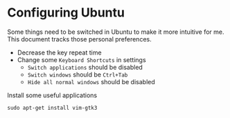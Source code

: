 # Configuring Ubuntu

Some things need to be switched in Ubuntu to make it more intuitive for me.
This document tracks those personal preferences.

* Decrease the key repeat time
* Change some `Keyboard Shortcuts` in settings
  * `Switch applications` should be disabled
  * `Switch windows` should be `Ctrl+Tab`
  * `Hide all normal windows` should be disabled

Install some useful applications

```
sudo apt-get install vim-gtk3
```
